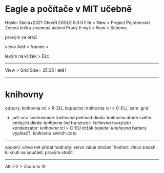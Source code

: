 # Eagle a počítače v MIT učebně
Heslo: Skola+2021
Otevřít EAGLE 6.3.0
File > New > Project
Pojmenovat 
Zelená tečka znamená aktivní
Pravý tl myš > New > Schema

pravým se otáčí


vlevo Add > frames > 

levým na křížek > Esc

---
View > Grid
Size= 25:25 ! __mil__ !

---
# knihovny
odpory: knihovna rcl > R-EU\_
kapacitor: knihovna rcl > C-EU\_
zem: gnd
+ pól: vcc
svorkovnice: _knihovna_ pinhead
dioda: _knihovna_ diode
světlo emitující dioda: _knihovna_ led
tranzistor: *knihovna* tranzistor
kondenzátor: *knihovna* rcl > C-EU
držák baterie: *knohovna* battery
vypínač?: *knihovna* switch-coto

---

spojení: _vlevo_ net
přidat hodnoty: _vlevo_ value
otočení hodnot: _vlevo_ smash; kliknutí na součást; pravým otočit

---
Alt+F2 > Zoom to fit
